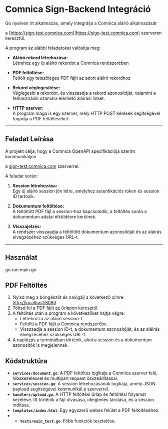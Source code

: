 # Comnica Sign-Backend Integráció

Go nyelven írt alkalmazás, amely integrálja a Comnica aláíró alkalmazását

a [https://sign-test.comnica.com](https://sign-test.comnica.com) szerveren keresztül. 

A program az alábbi feladatokat valósítja meg:

- **Aláíró rekord létrehozása:**  
  Létrehoz egy új aláíró rekordot a Comnica rendszerében
  
- **PDF feltöltése:**  
  Feltölt egy tetszőleges PDF fájlt az adott aláíró rekordhoz
  
- **Rekord véglegesítése:**  
  Véglegesíti a rekordot, és visszaadja a rekord azonosítóját, valamint a felhasználók számára elérhető aláírási linket.
  
- **HTTP szerver:**  
  A program maga is egy szerver, mely HTTP POST kérések segítségével fogadja a PDF feltöltéseket

---

## Feladat Leírása

A projekt célja, hogy a Comnica OpenAPI specifikációja szerint kommunikáljon 

a [sign-test.comnica.com](https://sign-test.comnica.com) szerverrel. 

A feladat során:

1. **Session létrehozása:**  
   Egy új aláíró session jön létre, amelyhez autentikációs token és session ID tartozik.
   
3. **Dokumentum feltöltése:**  
   A feltöltött PDF fájl a session-hoz kapcsolódik, a feltöltés során a dokumentum adatai elküldésre kerülnek.
   
5. **Visszajelzés:**  
   A rendszer visszaadja a feltöltött dokumentum azonosítóját és az aláírás elvégzéséhez szükséges URL-t.

---

## Használat

go run main.go

## PDF Feltöltés

1. Nyisd meg a böngészőt és navigálj a következő címre: [http://localhost:8080](http://localhost:8080).
2. Töltsd fel a PDF fájlt az űrlapon keresztül.
3. A feltöltés után a program a következőket hajtja végre:
   - Létrehozza az aláíró session-t.
   - Feltölti a PDF fájlt a Comnica rendszerébe.
   - Visszaadja a session ID-t, a dokumentum azonosítóját, és az aláírás elvégzéséhez szükséges URL-t.
4. A naplózás a terminálban történik, ahol a session és a dokumentum azonosítók is megjelennek.

## Kódstruktúra

- **`services/document.go`**: A PDF feltöltés logikája a Comnica szerver felé, hibakezeléssel és multipart request összeállítással.
- **`services/session.go`**: A session létrehozásának logikája, amely JSON payload segítségével kommunikál a szerverrel.
- **`handlers/upload.go`**: A HTTP feltöltési űrlap és feltöltési folyamat kezelése. Itt történik a fájl olvasása, ideiglenes tárolása, és a session indítása.
- **`templates/index.html`**: Egy egyszerű webes felület a PDF feltöltéséhez.
- - **`tests/main_test.go`**: Főbb funkciók tesztelése.

